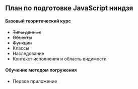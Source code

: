 ## План по подготовке JavaScript ниндзя

#### Базовый теоритеческий курс
* ~~Типы данных~~
* ~~Объекты~~
* ~~Функции~~
* Классы
* Наследование
* Контекст исполнения и область видимости

#### Обучение методом погружения
* Первое приложение
